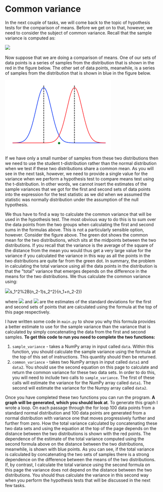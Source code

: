 # Common variance

In the next couple of tasks, we will come back to the topic of hypothesis tests for the comparison of means.  Before we get on to that, however, we need to consider the subject of common variance.  Recall that the sample variance is computed as:

![](https://render.githubusercontent.com/render/math?math=s^2=\frac{n}{n-1}\left[\frac{1}{n}\sum_{i=1}^nX_i^2-\left(\frac{1}{n}\sum_{i=1}^nX_i\right)^32\right])

Now suppose that we are doing a comparison of means.  One of our sets of data points is a series of samples from the distribution that is shown in the red in the figure below.  The other set of data points, meanwhile, is a series of samples from the distribution that is shown in blue in the figure below. 

![](gaussians.png)

If we have only a small number of samples from these two distributions then we need to use the student t-distribution rather than the normal distribution when we test if these two distributions share a common mean.  As you will see in the next task, however, we need to provide a single value for the variance when we perform a hypothesis test to compare means test using the t-distribution.  In other words, we cannot insert the estimates of the sample variances that we got for the first and second sets of data points into the expression for the test statistic as we did when we assumed the statistic was normally distribution under the assumption of the null hypothesis.     

We thus have to find a way to calculate the common variance that will be used in the hypothesis test.  The most obvious way to do this is to sum over the data points from the two groups when calculating the first and second sums in the formulas above.  This is not a particularly sensible option, however.  Consider the figure above.  The green dot shows the common mean for the two distributions, which sits at the midpoints between the two distributions.  If you recall that the variance is the average of the square of the distance from the mean you would thus get a very large value for the variance if you calculated the variance in this way as all the points in the two distributions are quite far from the green dot.  In summary, the problem in calculating the total variance using all the data points in the distribution is that the "total" variance that emerges depends on the difference in the means for the two distributions.  We thus calculate the common variance using:

![](https://render.githubusercontent.com/render/math?math=s^2=\frac{n_1-1)s_1^2%2B(n_2-1)s_2^2}{n_1+n_2-2})

where ![](https://render.githubusercontent.com/render/math?math=s_1) and ![](https://render.githubusercontent.com/render/math?math=s_2) are the estimates of the standard deviations for the first and second sets of points that are calculated using the formula at the top of this page respectively.

I have written some code in `main.py` to show you why this formula provides a better estimate to use for the sample variance than the variance that is calculated by simply concatenating the data from the first and second samples.  __To get this code to run you need to complete the two functions:__

1. `sample_variance` - takes a NumPy array in input called `data`.  Within this function, you should calculate the sample variance using the formula at the top of this set of instructions.  This quantity should then be returned.
2. `common_variance` - takes two NumPy arrays in input called `data1` and `data2`.   You should use the second equation on this page to calculate and return the common variance for these two data sets.  In order to do this, you will need to include two calls to `sample_variance`.  The first of these calls will estimate the variance for the NumPy array called `data1`.  The second will estimate the variance for the Numpy array called `data2`.

Once you have completed these two functions you can run the program.  __A graph will be generated, which you should look at__.  To generate this graph I wrote a loop.  On each passage through the for loop 100 data points from a standard normal distribution and 100 data points are generated from a normal distribution with variance one that moves progressively further and further from zero.  How the total variance calculated by concatenating these two data sets and using the equation at the top of the page depends on the distance between the two distributions is shown with the red points.   The dependence of the estimate of the total variance computed using the second formula above on the distance between the two distributions, meanwhile, is shown with blue points.  As you can see, if the total variance is calculated by concatenating the two sets of samples there is a strong dependence on the difference between the means of the two distributions.  If, by contrast, I calculate the total variance using the second formula on this page the variance does not depend on the distance between the two distributions.  You should thus calculate the variance in this second way when you perform the hypothesis tests that will be discussed in the next few tasks. 
